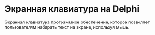 # Экранная клавиатура на Delphi
Экранная клавиатура программное обеспечение, которое позволяет пользователям набирать текст на экране, используя мышь.

